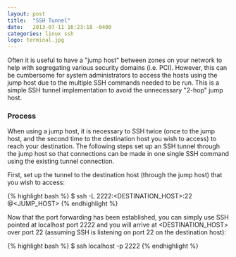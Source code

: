 ```yaml
---
layout: post
title:  "SSH Tunnel"
date:   2013-07-11 16:23:18 -0400
categories: linux ssh
logo: terminal.jpg
---
```

Often it is useful to have a "jump host" between zones on your network to help with segregating
various security domains (i.e. PCI). However, this can be cumbersome for system administrators
to access the hosts using the jump host due to the multiple SSH commands needed to be run. This
is a simple SSH tunnel implementation to avoid the unnecessary "2-hop" jump host.

### Process

When using a jump host, it is necessary to SSH twice (once to the jump host, and the second time
to the destination host you wish to access) to reach your destination. The following steps set up
an SSH tunnel through the jump host so that connections can be made in one single SSH command using
the existing tunnel connection.

First, set up the tunnel to the destination host (through the jump host) that you wish to access:

{% highlight bash %}
$ ssh -L 2222:<DESTINATION_HOST>:22 <USER>@<JUMP_HOST>
{% endhighlight %}

Now that the port forwarding has been established, you can simply use SSH pointed at localhost
port 2222 and you will arrive at <DESTINATION_HOST> over port 22 (assuming SSH is listening on
port 22 on the destination host):

{% highlight bash %}
$ ssh localhost -p 2222
{% endhighlight %}
